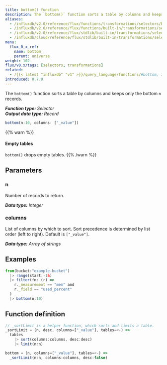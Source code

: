 ```yaml
---
title: bottom() function
description: The `bottom()` function sorts a table by columns and keeps only the bottom n records.
aliases:
  - /influxdb/v2.0/reference/flux/functions/transformations/selectors/bottom
  - /influxdb/v2.0/reference/flux/functions/built-in/transformations/selectors/bottom/
  - /influxdb/v2.0/reference/flux/stdlib/built-in/transformations/selectors/bottom/
  - /influxdb/cloud/reference/flux/stdlib/built-in/transformations/selectors/bottom/
menu:
  flux_0_x_ref:
    name: bottom
    parent: universe
weight: 102
flux/v0.x/tags: [selectors, transformations]
related:
  - /{{< latest "influxdb" "v1" >}}/query_language/functions/#bottom, InfluxQL – BOTTOM()
introduced: 0.7.0
---
```


The `bottom()` function sorts a table by columns and keeps only the bottom `n` records.

_**Function type:** Selector_  
_**Output data type:** Record_

```js
bottom(n:10, columns: ["_value"])
```

{{% warn %}}
#### Empty tables
`bottom()` drops empty tables.
{{% /warn %}}

## Parameters

### n
Number of records to return.

_**Data type:** Integer_

### columns
List of columns by which to sort.
Sort precedence is determined by list order (left to right).
Default is `["_value"]`.

_**Data type:** Array of strings_

## Examples
```js
from(bucket:"example-bucket")
  |> range(start:-1h)
  |> filter(fn: (r) =>
    r._measurement == "mem" and
    r._field == "used_percent"
  )
  |> bottom(n:10)
```

## Function definition
```js
// _sortLimit is a helper function, which sorts and limits a table.
_sortLimit = (n, desc, columns=["_value"], tables=<-) =>
  tables
    |> sort(columns:columns, desc:desc)
    |> limit(n:n)

bottom = (n, columns=["_value"], tables=<-) =>
  _sortLimit(n:n, columns:columns, desc:false)
```
